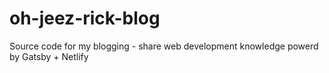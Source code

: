 # oh-jeez-rick-blog
Source code for my blogging - share web development knowledge powerd by Gatsby + Netlify
